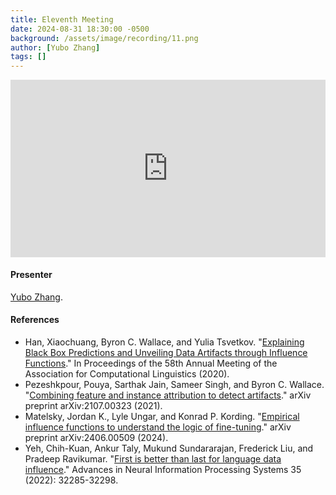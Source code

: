```yaml
---
title: Eleventh Meeting
date: 2024-08-31 18:30:00 -0500
background: /assets/image/recording/11.png
author: [Yubo Zhang]
tags: []
---
```


<style>
.video-container {
  position: relative;
  padding-bottom: 56.25%; /* 16:9 aspect ratio */
  height: 0;
  overflow: hidden;
  max-width: 100%;
  background: #000;
}

.video-container iframe {
  position: absolute;
  top: 0;
  left: 0;
  width: 100%;
  height: 100%;
  border: 0;
}
</style>

<div class="video-container">
  <iframe width="560" height="315" src="https://www.youtube.com/embed/ktQKvlnnOKQ" frameborder="0" allow="accelerometer; autoplay; clipboard-write; encrypted-media; gyroscope; picture-in-picture" allowfullscreen></iframe>
</div>

#### Presenter

[Yubo Zhang](https://yb-z.github.io/).

#### References

- Han, Xiaochuang, Byron C. Wallace, and Yulia Tsvetkov. "[Explaining Black Box Predictions and Unveiling Data Artifacts through Influence Functions](https://aclanthology.org/2020.acl-main.492/)." In Proceedings of the 58th Annual Meeting of the Association for Computational Linguistics (2020).
- Pezeshkpour, Pouya, Sarthak Jain, Sameer Singh, and Byron C. Wallace. "[Combining feature and instance attribution to detect artifacts](https://arxiv.org/abs/2107.00323)." arXiv preprint arXiv:2107.00323 (2021).
- Matelsky, Jordan K., Lyle Ungar, and Konrad P. Kording. "[Empirical influence functions to understand the logic of fine-tuning](https://arxiv.org/abs/2406.00509)." arXiv preprint arXiv:2406.00509 (2024).
- Yeh, Chih-Kuan, Ankur Taly, Mukund Sundararajan, Frederick Liu, and Pradeep Ravikumar. "[First is better than last for language data influence](https://arxiv.org/abs/2202.11844)." Advances in Neural Information Processing Systems 35 (2022): 32285-32298.
